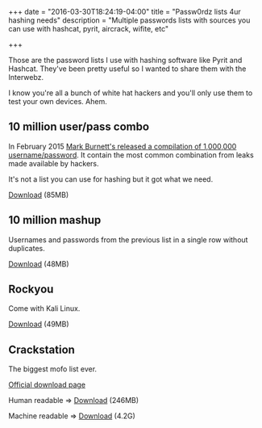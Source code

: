 +++
date = "2016-03-30T18:24:19-04:00"
title = "Passw0rdz lists 4ur hashing needs"
description = "Multiple passwords lists with sources you can use with hashcat, pyrit, aircrack, wifite, etc"

+++

Those are the password lists I use with hashing software like Pyrit and Hashcat. They've been pretty useful so I wanted to share them with the Interwebz.

I know you're all a bunch of white hat hackers and you'll only use them to test your own devices. Ahem.

## 10 million user/pass combo

In February 2015 [Mark Burnett's released a compilation of 1,000,000 username/password](http://arstechnica.com/security/2015/02/fearing-an-fbi-raid-researcher-publishes-10-million-passwordsusernames/). It contain the most common combination from leaks made available by hackers.

It's not a list you can use for hashing but it got what we need.

[Download](https://mega.nz/#!jx8l2YbQ!8HP2Tt-aTiDcstOb4fzs1HJtd6Q8twSl-SVJ60SkN8M) (85MB)

## 10 million mashup

Usernames and passwords from the previous list in a single row without duplicates.

[Download](https://mega.nz/#!O112GIBJ!IDJtVWiK2IEu2I5scrsIH4W83_OFe08eaR3IAtgViq0) (48MB)

## Rockyou

Come with Kali Linux.

[Download](https://mega.nz/#!iwUhhKRJ!fv3mqr_d8YG5ibk6NcGYApk_JfGRmPEwZkEcq67z_ic) (49MB)

## Crackstation

The biggest mofo list ever.

[Official download page](https://crackstation.net/buy-crackstation-wordlist-password-cracking-dictionary.htm)

Human readable =>
[Download](https://mega.nz/#!Wx9mBYjL!Y48dZJMB21kQ_XMn3rm5xpPI4rTNiP3KSig39vtk1oo) (246MB)

Machine readable =>
[Download](https://mega.nz/#!bgMCkLrA!pheEJ932GzNFAalBkl9f0xkfu324mlWS1aoqkuM0j0U) (4.2G)
